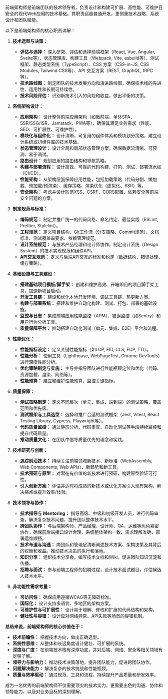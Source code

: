 前端架构师是前端团队的技术领导者，负责设计和构建可扩展、高性能、可维护且安全的现代Web应用的技术基础。其职责远超普通开发，更侧重技术战略、系统设计和团队赋能。

以下是前端架构师的核心职责详解：

1.  **技术选型与决策：**
    *   **评估与选择：** 深入研究、评估和选择前端框架（React, Vue, Angular, Svelte等）、状态管理库、构建工具（Webpack, Vite, esbuild等）、测试框架、静态类型系统（TypeScript）、CSS 方案（CSS-in-JS, CSS Modules, Tailwind CSS等）、API 交互方案（REST, GraphQL, tRPC等）。
    *   **技术路线图：** 制定团队的技术发展方向和演进路线图，确保技术栈的先进性、适用性和长期可持续性。
    *   **技术风险评估：** 识别新技术引入的风险和收益，做出平衡的决策。

2.  **系统架构设计：**
    *   **应用架构：** 设计整体前端应用架构（如微前端、单体SPA、SSR/SSG/ISR、Jamstack、PWA等），确保其满足业务需求（性能、SEO、可扩展性、可维护性）。
    *   **模块化与组件化：** 设计清晰、可复用的组件体系和模块划分策略，建立设计系统或UI组件库的技术基础。
    *   **状态管理设计：** 设计全局和局部状态管理方案，确保数据流清晰、可预测、易于调试。
    *   **路由设计：** 规划应用的路由结构和导航策略。
    *   **构建与部署流程：** 设计高效、可靠的代码构建、打包、测试、部署流水线（CI/CD）。
    *   **性能架构：** 从架构层面保障应用性能，包括加载策略（代码分割、懒加载、预加载/预渲染）、缓存策略、渲染优化（虚拟化、SSR）等。
    *   **安全架构：** 考虑并设计防范XSS、CSRF、CORS配置、依赖安全等前端安全问题的方案。

3.  **制定规范与标准：**
    *   **编码规范：** 制定并推广统一的代码风格、命名约定、最佳实践（ESLint, Prettier, Stylelint）。
    *   **工程规范：** 定义项目结构、Git工作流（分支策略、Commit规范）、文档标准、测试覆盖率要求、依赖管理规范。
    *   **设计系统规范：** 与技术产品经理和设计师协作，制定设计系统（Design System）的技术实现规范和组件API。
    *   **API交互规范：** 定义与后端API交互的标准和约定（数据结构、错误处理、缓存策略）。

4.  **基础设施与工具建设：**
    *   **搭建基础项目模板/脚手架：** 创建和维护高效、开箱即用的项目脚手架工具，加速新项目启动。
    *   **开发工具链：** 建设和优化本地开发环境、调试工具链、热更新方案。
    *   **构建与部署系统：** 搭建和维护自动化构建、测试、打包、部署的基础设施。
    *   **监控与日志：** 集成前端应用性能监控（APM）、错误监控（如Sentry）和用户行为分析工具。
    *   **质量保障平台：** 推动搭建自动化测试（单元、集成、E2E）平台和流程。

5.  **性能优化：**
    *   **性能指标设定：** 定义关键性能指标（如LCP, FID, CLS, FCP, TTI）。
    *   **性能分析：** 使用工具（Lighthouse, WebPageTest, Chrome DevTools）进行深度性能分析。
    *   **优化策略制定与实施：** 主导并指导团队进行性能瓶颈定位和优化（代码、资源加载、渲染、网络等）。
    *   **性能预算：** 建立和维护性能预算，监控关键指标。

6.  **质量保障：**
    *   **测试策略制定：** 定义不同层次（单元、集成、端到端）的测试策略、覆盖范围和优先级。
    *   **测试框架与工具选型：** 选择和推广合适的测试框架（Jest, Vitest, React Testing Library, Cypress, Playwright等）。
    *   **代码质量监控：** 通过静态分析、代码审查、自动化测试等手段持续监控和提升代码质量。
    *   **推动质量文化：** 在团队中倡导质量优先的理念和实践。

7.  **技术研究与创新：**
    *   **追踪前沿技术：** 持续关注前端领域新技术、新标准（WebAssembly, Web Components, Web APIs）、新趋势和新工具。
    *   **技术预研与原型：** 对潜在有价值的新技术进行预研，构建原型验证可行性。
    *   **引入创新方案：** 评估并适时将成熟的新技术或优化方案引入现有架构，解决痛点或提升效率/体验。

8.  **技术领导与协作：**
    *   **技术指导与 Mentoring：** 指导高级、中级和初级开发人员，进行代码审查，解决复杂技术问题，提升团队整体技术水平。
    *   **跨团队协作：** 与后端架构师、产品经理、设计师、QA、运维等角色紧密协作，确保前后端接口设计合理、系统整体架构一致、需求理解准确、部署运维顺畅。
    *   **技术布道与沟通：** 向团队和管理层清晰阐述技术方案、架构决策及其背后的权衡和收益。推动技术决策的执行和落地。
    *   **知识分享：** 组织技术分享会，编写技术文档和Wiki，促进团队知识沉淀和传播。
    *   **招聘与面试：** 参与前端工程师的招聘过程，设计技术面试题目，评估候选人技术水平。

9.  **非功能性需求考量：**
    *   **可访问性：** 确保应用遵循WCAG等无障碍标准。
    *   **国际化：** 设计支持多语言、多地区的架构方案。
    *   **可维护性与可扩展性：** 设计易于理解、修改和扩展的代码结构和架构。
    *   **健壮性与容错：** 设计应对网络异常、API失败等场景的容错机制。

**总结来说，前端架构师的核心价值在于：**

*   **技术前瞻性：** 把握技术方向，做出正确选型。
*   **系统性思维：** 从整体和长远角度设计健壮、可扩展的系统。
*   **深度与广度：** 在前端技术栈有深厚功底，并对后端、网络、安全等相关领域有足够了解。
*   **领导力与影响力：** 推动技术决策落地，提升团队能力，促进跨团队协作。
*   **问题解决能力：** 解决复杂的技术挑战和性能瓶颈。
*   **质量与效率驱动：** 通过规范、工具和流程，持续提升产品质量和研发效率。

成为一名优秀的前端架构师不仅需要顶尖的技术实力，更需要出色的沟通、协作和领导能力，以及对业务目标的深刻理解。